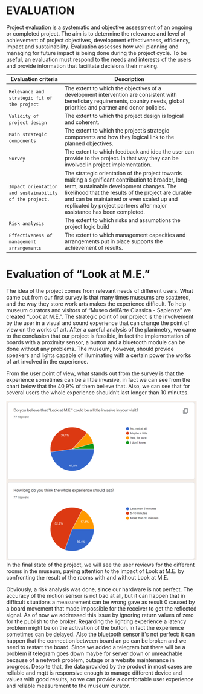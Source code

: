 # EVALUATION

Project evaluation is a systematic and objective assessment of an ongoing or completed project. The aim is to determine the relevance and level of achievement of project objectives, development effectiveness, efficiency, impact and sustainability.  Evaluation assesses how well planning and managing for future impact is being done during the project cycle. To be useful, an evaluation must respond to the needs and interests of the users and provide information that facilitate decisions their making.

|Evaluation criteria                  |Description                          |
|-----------------------------|-------------------------------|
|`Relevance and strategic fit of the project` |The extent to which the objectives of a development intervention are consistent with beneficiary requirements, country needs, global priorities and partner and donor policies.|            
|`Validity of project design  ` |The extent to which the project design is logical and coherent.|
|`Main strategic components ` |The extent to which the project’s strategic components and how they logical link to the planned objectives.|
|`Survey ` |The extent to which feedback and idea the user can provide to the project. In that way they can be involved in project implementation. |            
|`Impact orientation and sustainability of the project.` |The strategic orientation of the project towards making a significant contribution to broader, long-term, sustainable development changes. The likelihood that the results of the project are durable and can be maintained or even scaled up and replicated by project partners after major assistance has been completed.  |
|`Risk analysis ` |The extent to which risks and assumptions the project logic build |
|`Effectiveness of management arrangements ` |The extent to which management capacities and arrangements put in place supports the achievement of results. |




# Evaluation of “Look at M.E.”

The idea of the project comes from relevant needs of different users. What came out from our first survey is that many times museums are scattered, and the way they store work arts makes the experience difficult. To help museum curators and visitors of “Museo dell’Arte Classica - Sapienza” we created “Look at M.E.”.  The strategic point of our project is the involvement by the user in a visual and sound experience that can change the point of view on the works of art.  After a careful analysis of the planimetry, we came to the conclusion that our project is feasible, in fact the implementation of boards with a proximity sensor, a button and a bluetooth module can be done without any problems. The museum, however, should provide speakers and lights capable of illuminating with a certain power the works of art involved in the experience.

From the user point of view, what stands out from the survey is that the experience sometimes can be a little invasive, in fact we can see from the chart below that the 40,9% of them believe that. Also, we can see that for several users the whole experience shouldn’t last longer than 10 minutes.

![Survey](https://github.com/giovanniruocco/smartmuseum/blob/master/images/Survey.PNG)
In the final state of the project, we will see the user reviews for the different rooms in the museum, paying attention to the impact of Look at M.E. by confronting the result of the rooms with and without Look at M.E.

Obviously, a risk analysis was done, since our hardware is not perfect. The accuracy of the motion sensor is not bad at all, but it can happen that in difficult situations a measurement can be wrong gave as result 0 caused by a board movement that made impossible for the receiver to get the reflected signal. As of now we addressed this issue by ignoring return values of zero for the publish to the broker. Regarding the lighting experience a latency problem might be on the activation of the button, in fact the experience sometimes can be delayed. Also the bluetooth sensor it's not perfect: it can happen that the connection between board an pc can be broken and we need to restart the board. Since we added a telegram bot there will be a problem if telegram goes down maybe for server down or unreachable because of a network problem, outage or a website maintenance in progress. Despite that, the data provided by the product in most cases are reliable and mqtt is responsive enough to manage different device and values with good results, so we can provide a comfortable user experience and reliable measurement to the museum curator.
